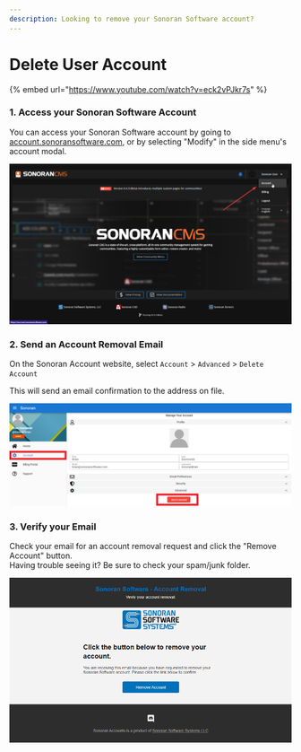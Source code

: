 ```yaml
---
description: Looking to remove your Sonoran Software account?
---
```


# Delete User Account

{% embed url="https://www.youtube.com/watch?v=eck2vPJkr7s" %}

### 1. Access your Sonoran Software Account

You can access your Sonoran Software account by going to [account.sonoransoftware.com](https://account.sonoransoftware.com), or by selecting "Modify" in the side menu's account modal.

![Sonoran CMS - Modify Account](<../../.gitbook/assets/image (8) (1) (1) (1) (1).png>)

### 2. Send an Account Removal Email

On the Sonoran Account website, select `Account` > `Advanced` > `Delete Account`

This will send an email confirmation to the address on file.

![Sonoran Account - Delete Account](<../../.gitbook/assets/image (3) (1) (1) (1) (1) (1) (1) (1) (1).png>)

### 3. Verify your Email

Check your email for an account removal request and click the "Remove Account" button.\
Having trouble seeing it? Be sure to check your spam/junk folder.

![Sonoran Account - Removal Email](<../../.gitbook/assets/image (14) (1) (1).png>)
